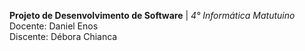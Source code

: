 <b>Projeto de Desenvolvimento de Software</b> | <i>4° Informática Matutuino</i>
<br>
Docente: Daniel Enos
</br>
Discente: Débora Chianca
